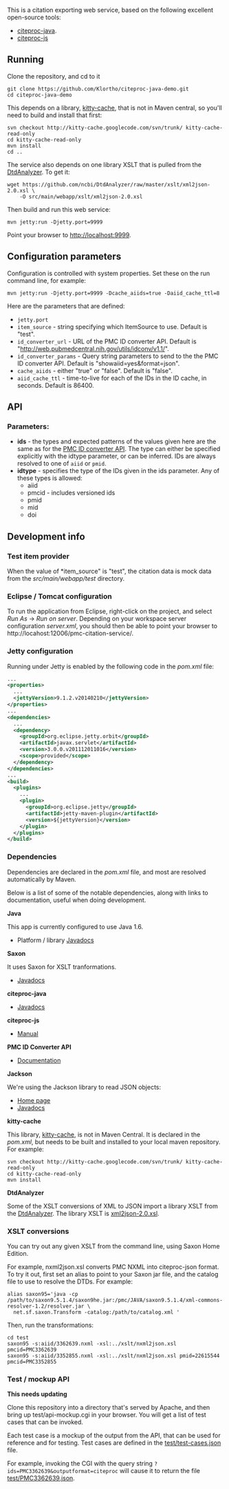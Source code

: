 This is a citation exporting web service, based on the following excellent open-source
tools:

* [citeproc-java](https://github.com/michel-kraemer/citeproc-java).
* [citeproc-js](http://gsl-nagoya-u.net/http/pub/citeproc-doc.html)


## Running

Clone the repository, and cd to it

```
git clone https://github.com/Klortho/citeproc-java-demo.git
cd citeproc-java-demo
```

This depends on a library, [kitty-cache](https://code.google.com/p/kitty-cache/),
that is not in Maven central, so you'll need to build
and install that first:

```
svn checkout http://kitty-cache.googlecode.com/svn/trunk/ kitty-cache-read-only
cd kitty-cache-read-only
mvn install
cd ..
```

The service also depends on one library XSLT that is pulled from the
[DtdAnalyzer](https://github.com/ncbi/DtdAnalyzer).  To get it:

```
wget https://github.com/ncbi/DtdAnalyzer/raw/master/xslt/xml2json-2.0.xsl \
    -O src/main/webapp/xslt/xml2json-2.0.xsl
```

Then build and run this web service:

```
mvn jetty:run -Djetty.port=9999
```

Point your browser to [http://localhost:9999](http://localhost:9999).


## Configuration parameters

Configuration is controlled with system properties.
Set these on the run command line, for example:

```
mvn jetty:run -Djetty.port=9999 -Dcache_aiids=true -Daiid_cache_ttl=8
```

Here are the parameters that are defined:

* `jetty.port`
* `item_source` - string specifying which ItemSource to use.  Default is "test".
* `id_converter_url` - URL of the PMC ID converter API.  Default is
  "http://web.pubmedcentral.nih.gov/utils/idconv/v1.1/".
* `id_converter_params` - Query string parameters to send to the the PMC ID
  converter API.  Default is "showaiid=yes&format=json".
* `cache_aiids` - either "true" or "false".  Default is "false".
* `aiid_cache_ttl` - time-to-live for each of the IDs in the ID cache, in seconds.
  Default is 86400.


## API

### Parameters:

* **ids** - the types and expected patterns of the values given here are the same as for
  the [PMC ID converter API](https://www.ncbi.nlm.nih.gov/pmc/tools/id-converter-api/).
  The type can either be specified explicitly with the idtype parameter, or can be inferred.
  IDs are always resolved to one of `aiid` or `pmid`.
* **idtype** - specifies the type of the IDs given in the ids parameter.
  Any of these types is allowed:
    * aiid
    * pmcid - includes versioned ids
    * pmid
    * mid
    * doi


## Development info

### Test item provider

When the value of *item_source" is "test", the citation data is mock data from the
*src/main/webapp/test* directory.

### Eclipse / Tomcat configuration

To run the application from Eclipse, right-click on the project, and select
*Run As* -> *Run on server*.  Depending on your workspace server configuration
*server.xml*, you should then be able to point your browser to
http://locahost:12006/pmc-citation-service/.

### Jetty configuration

Running under Jetty is enabled by the following code in the *pom.xml* file:

```xml
...
<properties>
  ...
  <jettyVersion>9.1.2.v20140210</jettyVersion>
</properties>
...
<dependencies>
  ...
  <dependency>
    <groupId>org.eclipse.jetty.orbit</groupId>
    <artifactId>javax.servlet</artifactId>
    <version>3.0.0.v201112011016</version>
    <scope>provided</scope>
  </dependency>
</dependencies>
...
<build>
  <plugins>
    ...
    <plugin>
      <groupId>org.eclipse.jetty</groupId>
      <artifactId>jetty-maven-plugin</artifactId>
      <version>${jettyVersion}</version>
    </plugin>
  </plugins>
</build>
```

### Dependencies

Dependencies are declared in the *pom.xml* file, and most are resolved automatically by Maven.

Below is a list of some of the notable dependencies, along with links to documentation,
useful when doing development.


**Java**

This app is currently configured to use Java 1.6.

* Platform / library [Javadocs](http://docs.oracle.com/javase/6/docs/api/)

**Saxon**

It uses Saxon for XSLT tranformations.

* [Javadocs](http://www.saxonica.com/documentation/Javadoc/index.html)

**citeproc-java**

* [Javadocs](http://michel-kraemer.github.io/citeproc-java/api/latest/)

**citeproc-js**

* [Manual](http://gsl-nagoya-u.net/http/pub/citeproc-doc.html)

**PMC ID Converter API**

* [Documentation](https://www.ncbi.nlm.nih.gov/pmc/tools/id-converter-api/)

**Jackson**

We're using the Jackson library to read JSON objects:

* [Home page](https://github.com/FasterXML/jackson-databind)
* [Javadocs](http://fasterxml.github.io/jackson-databind/javadoc/2.3.0/)

**kitty-cache**

This library, [kitty-cache](https://code.google.com/p/kitty-cache/), is not in
Maven Central. It is declared in the *pom.xml*, but needs to be built and installed to your
local maven repository.  For example:

```
svn checkout http://kitty-cache.googlecode.com/svn/trunk/ kitty-cache-read-only
cd kitty-cache-read-only
mvn install
```

**DtdAnalyzer**

Some of the XSLT conversions of XML to JSON import a library XSLT from the
[DtdAnalyzer](https://github.com/ncbi/DtdAnalyzer).  The library XSLT is
[xml2json-2.0.xsl](https://github.com/ncbi/DtdAnalyzer/blob/master/xslt/xml2json-2.0.xsl).




### XSLT conversions

You can try out any given XSLT from the command line, using Saxon Home Edition.

For example, nxml2json.xsl converts PMC NXML into citeproc-json format.  To try it out,
first set an alias to point to your Saxon jar file, and the catalog
file to use to resolve the DTDs.  For example:

```
alias saxon95='java -cp /path/to/saxon9.5.1.4/saxon9he.jar:/pmc/JAVA/saxon9.5.1.4/xml-commons-resolver-1.2/resolver.jar \
  net.sf.saxon.Transform -catalog:/path/to/catalog.xml '
```

Then, run the transformations:

```
cd test
saxon95 -s:aiid/3362639.nxml -xsl:../xslt/nxml2json.xsl pmcid=PMC3362639
saxon95 -s:aiid/3352855.nxml -xsl:../xslt/nxml2json.xsl pmid=22615544 pmcid=PMC3352855
```

### Test / mockup API

**This needs updating**

Clone this repository into a directory that's served by Apache, and then bring up
test/api-mockup.cgi in your browser.  You will get a list of test cases that can be invoked.

Each test case is a mockup of the output from the API, that can be used for reference
and for testing.  Test cases are defined in the [test/test-cases.json](browse/test/test-cases.json)
file.

For example, invoking the CGI with the query string `?ids=PMC3362639&outputformat=citeproc`
will cause it to return the file [test/PMC3362639.json](browse/test/PMC3362639.json).


